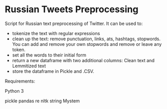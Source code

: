 # Russian Tweets Preprocessing

Script for Russian text preprocessing of Twitter. It can be used to:
- tokenize the text with regular expressions
- clean up the text: remove punctuation, links, ats, hashtags, stopwords. You can add and remove your own stopwords and remove or leave any token. 
- set all the words to their initial form 
- return a new dataframe with two additional columns: Clean text and Lemmitized text
- store the dataframe in Pickle and .CSV. 

Requirements: 

Python 3 

pickle
pandas 
re
nltk
string
Mystem
